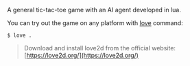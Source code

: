 A general tic-tac-toe game with an AI agent developed in lua.

You can try out the game on any platform with [love](https://love2d.org/) command:
```SHELL
$ love .
```

> Download and install love2d from the official website: [https://love2d.org/](https://love2d.org/)
